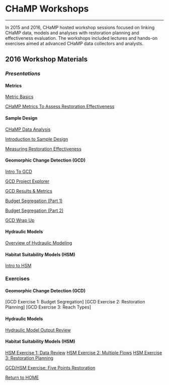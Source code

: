 # CHaMP Workshops

----------

In 2015 and 2016, CHaMP hosted workshop sessions focused on linking CHaMP data, models and analyses with restoration planning and effectiveness evaluation. The workshops included lectures and hands-on exercises aimed at advanced CHaMP data collectors and analysts.

## 2016 Workshop Materials

### _Presentations_

#### Metrics
[Metric Basics](https://www.dropbox.com/s/3rn0hyuycwvzwqg/Day2_MetricBasics.pptx?dl=0)

[CHaMP Metrics To Assess Restoration Effectiveness](https://www.dropbox.com/s/3tes8x63lhsl2ad/Day3_2HSM_CHaMPMetricsRestoration_v1.pptx?dl=0)

#### Sample Design
[CHaMP Data Analysis](https://www.dropbox.com/s/3tes8x63lhsl2ad/Day3_2HSM_CHaMPMetricsRestoration_v1.pptx?dl=0)

[Introduction to Sample Design](https://www.dropbox.com/s/odz5qx4k0wdspm8/Intro%20to%20Sample%20Design_6_4_2016cv.pptx?dl=0)

[Measuring Restoration Effectiveness](https://www.dropbox.com/s/b1nuipg16fiq042/Restoration_Analysis_6_5_2016.pptx?dl=0)

#### Geomorphic Change Detection (GCD)

[Intro To GCD](https://www.dropbox.com/s/mcsmr3vsxnj0tln/Lecture%201_Intro%20to%20GCD.pptx?dl=0)

[GCD Project Explorer](https://www.dropbox.com/s/wbuee4b6ppdlh7s/Lecture%202_GCD%20Project%20Explorer.pptx?dl=0)

[GCD Results & Metrics](https://www.dropbox.com/s/mms6dyw4hdyth63/Lecture%202a_GCD%20results_metrics.pptx?dl=0)

[Budget Segregation (Part 1)](https://www.dropbox.com/s/v8vwpf424l039ru/Lecture%203_Budget%20Segregation_Part1.pptx?dl=0)

[Budget Segregation (Part 2)](https://www.dropbox.com/s/26bpgmz0p7j7vf4/Lecture%203_Budget%20Segregation_Part2.pptx?dl=0)

[GCD Wrap Up](https://www.dropbox.com/s/tzwvq242piqz5un/Lecture%204_wrap%20up.pptx?dl=0)

#### Hydraulic Models
[Overview of Hydraulic Modeling](https://www.dropbox.com/s/lf1pls6ofmqfwo2/Nahorniak_Hydro%20Modeling_6_8_16.pptx?dl=0)

#### Habitat Suitability Models (HSM)
[Intro to HSM](https://www.dropbox.com/s/mzk4gahqfjainve/Day3_HSM_Presentation_AHill.pptx?dl=0)

### Exercises
#### Geomorphic Change Detection (GCD)
[GCD Exercise 1: Budget Segregation]
[GCD Exercise 2: Restoration Planning]
[GCD Exercise 3: Reach Types]

#### Hydraulic Models
[Hydraulic Model Output Review](https://www.dropbox.com/sh/2tz18mh8cxr5oeu/AAADFeJZZ1JCHc8ZZb-n3kzga?dl=0)

#### Habitat Suitability Models (HSM)
[HSM Exercise 1: Data Review](https://www.dropbox.com/sh/ecd6k9s07pmj8hg/AAC1pJAnzlJ2Z-rtLfDQc5Gna?dl=0)
[HSM Exercise 2: Multiple Flows](https://www.dropbox.com/sh/r2t51cn7y3kgu99/AABkHbguJvmysg1hHJ5pkpgea?dl=0)
[HSM Exercise 3: Restoration Planning](https://www.dropbox.com/sh/ud830unfp7yixb8/AACv9d9D4TplFcYa-wMFmUT1a?dl=0)

[GCD/HSM Exercise: Five Points Restoration](https://www.dropbox.com/sh/pthrbnde830llsi/AACyk4-6SXAc0A2PD4o5IWQKa?dl=0)


[Return to HOME](README.md)
